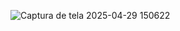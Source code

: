 ![Captura de tela 2025-04-29 150622](https://github.com/user-attachments/assets/a9fcbf2e-4c98-4efe-8a4c-126983f1a233)
